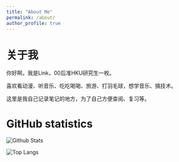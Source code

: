 ```yaml
---
title: "About Me"
permalink: /about/
author_profile: true
---
```


# 关于我

你好啊，我是Link，00后准HKU研究生一枚。

喜欢看动漫、听音乐、吃吃喝喝、旅游、打羽毛球，想学音乐、搞技术。

这里是我自己记录笔记的地方，为了自己方便查阅、复习等。

# GitHub statistics

![Github Stats](https://github-readme-stats.vercel.app/api?username=herolink&show_icons=true)

![Top Langs](https://github-readme-stats.vercel.app/api/top-langs/?username=herolink&layout=compact)